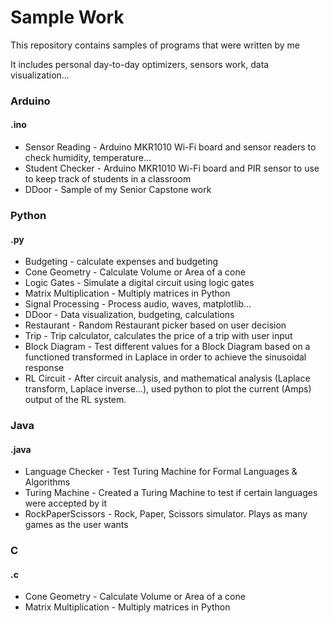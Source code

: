# Sample Work

<p>This repository contains samples of programs that were written by me<p>
<p>It includes personal day-to-day optimizers, sensors work, data visualization...</p>

<h3>Arduino</h3>
<h4>.ino</h4>
<ul>
  <li>Sensor Reading - Arduino MKR1010 Wi-Fi board and sensor readers to check humidity, temperature...</li>
  <li>Student Checker - Arduino MKR1010 Wi-Fi board and PIR sensor to use to keep track of students in a classroom</li>
  <li>DDoor - Sample of my Senior Capstone work</li>
</ul>

<h3>Python</h3>
<h4>.py</h4>
<ul>
  <li>Budgeting - calculate expenses and budgeting</li>
  <li>Cone Geometry - Calculate Volume or Area of a cone</li>
  <li>Logic Gates - Simulate a digital circuit using logic gates</li>
  <li>Matrix Multiplication - Multiply matrices in Python</li>
  <li>Signal Processing - Process audio, waves, matplotlib...</li>
  <li>DDoor - Data visualization, budgeting, calculations</li>
  <li>Restaurant - Random Restaurant picker based on user decision</li>
  <li>Trip - Trip calculator, calculates the price of a trip with user input</li>
  <li>Block Diagram - Test different values for a Block Diagram based on a functioned transformed in Laplace in order to achieve the sinusoidal response</li>
  <li>RL Circuit - After circuit analysis, and mathematical analysis (Laplace transform, Laplace inverse...), used python to plot the current (Amps) output of the RL system. 
</ul>

<h3>Java</h3>
<h4>.java</h4>
<ul>
  <li>Language Checker - Test Turing Machine for Formal Languages & Algorithms</li>
  <li>Turing Machine - Created a Turing Machine to test if certain languages were accepted by it</li>
  <li>RockPaperScissors - Rock, Paper, Scissors simulator. Plays as many games as the user wants</li>
</ul>

<h3>C</h3>
<h4>.c</h4>
<ul>
  <li>Cone Geometry - Calculate Volume or Area of a cone</li>
  <li>Matrix Multiplication - Multiply matrices in Python</li>
</ul>
